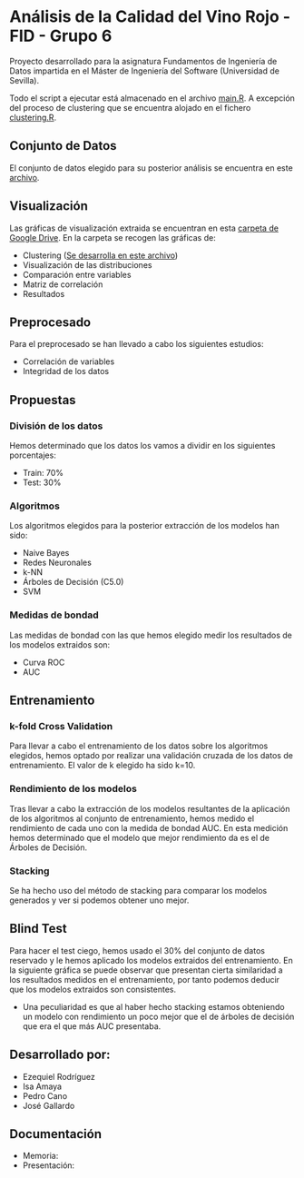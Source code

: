 # Análisis de la Calidad del Vino Rojo - FID - Grupo 6
Proyecto desarrollado para la asignatura Fundamentos de Ingeniería de Datos impartida en el Máster de Ingeniería del Software (Universidad de Sevilla).

Todo el script a ejecutar está almacenado en el archivo [main.R](main.R). A excepción del proceso de clustering que se encuentra alojado en el fichero [clustering.R](clustering.R).

## Conjunto de Datos
El conjunto de datos elegido para su posterior análisis se encuentra en este [archivo](winequality-red.csv).

## Visualización
Las gráficas de visualización extraida se encuentran en esta [carpeta de Google Drive](https://drive.google.com/drive/folders/1_2z5jXTZoaz1GhUMGMR4sfZFwwfNUDNt?usp=sharing).
En la carpeta se recogen las gráficas de:
- Clustering ([Se desarrolla en este archivo](winequality-red.csv))
- Visualización de las distribuciones
- Comparación entre variables
- Matriz de correlación
- Resultados

## Preprocesado
Para el preprocesado se han llevado a cabo los siguientes estudios:
- Correlación de variables
- Integridad de los datos

## Propuestas

### División de los datos
Hemos determinado que los datos los vamos a dividir en los siguientes porcentajes:
- Train: 70%
- Test: 30%

### Algoritmos
Los algoritmos elegidos para la posterior extracción de los modelos han sido:
- Naive Bayes
- Redes Neuronales
- k-NN
- Árboles de Decisión (C5.0)
- SVM

### Medidas de bondad
Las medidas de bondad con las que hemos elegido medir los resultados de los modelos extraidos son:
- Curva ROC
- AUC

## Entrenamiento
### k-fold Cross Validation
Para llevar a cabo el entrenamiento de los datos sobre los algoritmos elegidos, hemos optado por realizar 
una validación cruzada de los datos de entrenamiento. El valor de k elegido ha sido k=10.

### Rendimiento de los modelos
Tras llevar a cabo la extracción de los modelos resultantes de la aplicación de los algoritmos al conjunto de entrenamiento, 
hemos medido el rendimiento de cada uno con la medida de bondad AUC.
En esta medición hemos determinado que el modelo que mejor rendimiento da es el de Árboles de Decisión.

### Stacking
Se ha hecho uso del método de stacking para comparar los modelos generados y ver si podemos obtener uno mejor.

## Blind Test
Para hacer el test ciego, hemos usado el 30% del conjunto de datos reservado y le hemos aplicado los modelos extraidos del entrenamiento.
En la siguiente gráfica se puede observar que presentan cierta similaridad a los resultados medidos en el entrenamiento, por tanto podemos
deducir que los modelos extraidos son consistentes.
- Una peculiaridad es que al haber hecho stacking estamos obteniendo un modelo con rendimiento un poco mejor que el de 
árboles de decisión que era el que más AUC presentaba.

## Desarrollado por:
- Ezequiel Rodríguez
- Isa Amaya
- Pedro Cano
- José Gallardo

## Documentación
- Memoria:
- Presentación:

